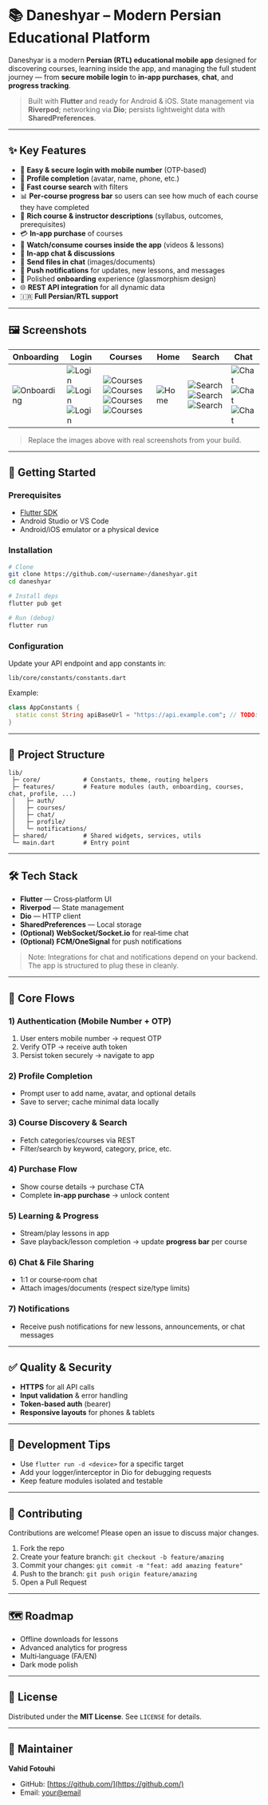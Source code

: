 # 📚 Daneshyar – Modern Persian Educational Platform

Daneshyar is a modern **Persian (RTL) educational mobile app** designed for discovering courses, learning inside the app, and managing the full student journey — from **secure mobile login** to **in‑app purchases**, **chat**, and **progress tracking**.

> Built with **Flutter** and ready for Android & iOS. State management via **Riverpod**; networking via **Dio**; persists lightweight data with **SharedPreferences**.

---

## ✨ Key Features

* 🔐 **Easy & secure login with mobile number** (OTP-based)
* 👤 **Profile completion** (avatar, name, phone, etc.)
* 🔎 **Fast course search** with filters
* 📊 **Per‑course progress bar** so users can see how much of each course they have completed
* 📝 **Rich course & instructor descriptions** (syllabus, outcomes, prerequisites)
* 💳 **In‑app purchase** of courses
* 🎥 **Watch/consume courses inside the app** (videos & lessons)
* 💬 **In‑app chat & discussions**
* 📎 **Send files in chat** (images/documents)
* 🔔 **Push notifications** for updates, new lessons, and messages
* 🎯 Polished **onboarding** experience (glassmorphism design)
* 🌐 **REST API integration** for all dynamic data
* 🇮🇷 **Full Persian/RTL support**

---

## 🖼️ Screenshots

| Onboarding                                | Login                                                                                              | Courses                                                                                                                                            | Home                          | Search                                                                                                  | Chat                                                                                        |
|-------------------------------------------|----------------------------------------------------------------------------------------------------|----------------------------------------------------------------------------------------------------------------------------------------------------|-------------------------------|---------------------------------------------------------------------------------------------------------|---------------------------------------------------------------------------------------------|
| ![Onboarding](screenshots/onboarding.png) | ![Login](screenshots/login.png) ![Login](screenshots/login2.png)  ![Login](screenshots/login3.png) | ![Courses](screenshots/courses.png) ![Courses](screenshots/courses2.png) ![Courses](screenshots/courses3.png) ![Courses](screenshots/courses4.png) | ![Home](screenshots/home.png) | ![Search](screenshots/Search.png) ![Search](screenshots/Search2.png) ![Search](screenshots/Search3.png) | ![Chat](screenshots/chat.png) ![Chat](screenshots/chat2.png) ![Chat](screenshots/chat3.png) |

> Replace the images above with real screenshots from your build.

---

## 🚀 Getting Started

### Prerequisites

* [Flutter SDK](https://flutter.dev/docs/get-started/install)
* Android Studio or VS Code
* Android/iOS emulator or a physical device

### Installation

```bash
# Clone
git clone https://github.com/<username>/daneshyar.git
cd daneshyar

# Install deps
flutter pub get

# Run (debug)
flutter run
```

### Configuration

Update your API endpoint and app constants in:

```
lib/core/constants/constants.dart
```

Example:

```dart
class AppConstants {
  static const String apiBaseUrl = "https://api.example.com"; // TODO: set real URL
}
```

---

## 📂 Project Structure

```
lib/
 ├─ core/            # Constants, theme, routing helpers
 ├─ features/        # Feature modules (auth, onboarding, courses, chat, profile, ...)
 │   ├─ auth/
 │   ├─ courses/
 │   ├─ chat/
 │   ├─ profile/
 │   └─ notifications/
 ├─ shared/          # Shared widgets, services, utils
 └─ main.dart        # Entry point
```

---

## 🛠️ Tech Stack

* **Flutter** — Cross‑platform UI
* **Riverpod** — State management
* **Dio** — HTTP client
* **SharedPreferences** — Local storage
* **(Optional)** **WebSocket/Socket.io** for real‑time chat
* **(Optional)** **FCM/OneSignal** for push notifications

> Note: Integrations for chat and notifications depend on your backend. The app is structured to plug these in cleanly.

---

## 🔄 Core Flows

### 1) Authentication (Mobile Number + OTP)

1. User enters mobile number → request OTP
2. Verify OTP → receive auth token
3. Persist token securely → navigate to app

### 2) Profile Completion

* Prompt user to add name, avatar, and optional details
* Save to server; cache minimal data locally

### 3) Course Discovery & Search

* Fetch categories/courses via REST
* Filter/search by keyword, category, price, etc.

### 4) Purchase Flow

* Show course details → purchase CTA
* Complete **in‑app purchase** → unlock content

### 5) Learning & Progress

* Stream/play lessons in app
* Save playback/lesson completion → update **progress bar** per course

### 6) Chat & File Sharing

* 1:1 or course‑room chat
* Attach images/documents (respect size/type limits)

### 7) Notifications

* Receive push notifications for new lessons, announcements, or chat messages

---

## ✅ Quality & Security

* **HTTPS** for all API calls
* **Input validation** & error handling
* **Token-based auth** (bearer)
* **Responsive layouts** for phones & tablets

---

## 🧪 Development Tips

* Use `flutter run -d <device>` for a specific target
* Add your logger/interceptor in Dio for debugging requests
* Keep feature modules isolated and testable

---

## 🤝 Contributing

Contributions are welcome! Please open an issue to discuss major changes.

1. Fork the repo
2. Create your feature branch: `git checkout -b feature/amazing`
3. Commit your changes: `git commit -m "feat: add amazing feature"`
4. Push to the branch: `git push origin feature/amazing`
5. Open a Pull Request

---

## 🗺️ Roadmap

* Offline downloads for lessons
* Advanced analytics for progress
* Multi‑language (FA/EN)
* Dark mode polish

---

## 📄 License

Distributed under the **MIT License**. See `LICENSE` for details.

---

## 👤 Maintainer

**Vahid Fotouhi**

* GitHub: [https://github.com/](https://github.com/)<username>
* Email: [your@email](mailto:your@email)
